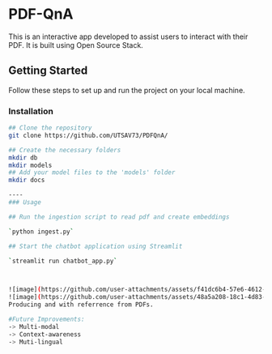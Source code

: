 # PDF-QnA
This is an interactive app developed to assist users to interact with their PDF. It is built using Open Source Stack.

## Getting Started

Follow these steps to set up and run the project on your local machine.


### Installation

```sh
## Clone the repository
git clone https://github.com/UTSAV73/PDFQnA/

## Create the necessary folders
mkdir db
mkdir models
## Add your model files to the 'models' folder
mkdir docs

----
### Usage 

## Run the ingestion script to read pdf and create embeddings

`python ingest.py`

## Start the chatbot application using Streamlit

`streamlit run chatbot_app.py`



![image](https://github.com/user-attachments/assets/f41dc6b4-57e6-4612-99d6-78f8459bd859)
![image](https://github.com/user-attachments/assets/48a5a208-18c1-4d83-bd3a-f8b9e1e22d9b)
Producing and with referrence from PDFs.

#Future Improvements:
-> Multi-modal
-> Context-awareness
-> Muti-lingual
